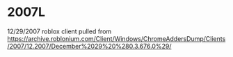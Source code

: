 # 2007L
12/29/2007 roblox client pulled from https://archive.roblonium.com/Client/Windows/ChromeAddersDump/Clients/2007/12.2007/December%2029%20%280.3.676.0%29/
